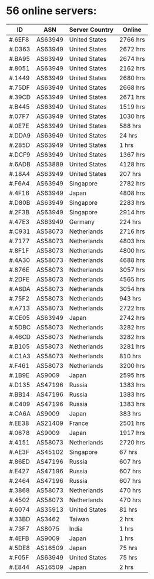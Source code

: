 # 56 online servers:

| ID | ASN | Server Country | Online |
| ------ | ------ | ------ | ------ |
| #.6EF8 | AS63949 | United States | 2766 hrs |
| #.D363 | AS63949 | United States | 2672 hrs |
| #.BA95 | AS63949 | United States | 2674 hrs |
| #.8051 | AS63949 | United States | 2162 hrs |
| #.1449 | AS63949 | United States | 2680 hrs |
| #.75DF | AS63949 | United States | 2668 hrs |
| #.39CD | AS63949 | United States | 2671 hrs |
| #.B445 | AS63949 | United States | 1519 hrs |
| #.07F7 | AS63949 | United States | 1030 hrs |
| #.0E7E | AS63949 | United States | 588 hrs |
| #.DDA9 | AS63949 | United States | 24 hrs |
| #.285D | AS63949 | United States | 1 hrs |
| #.DCF9 | AS63949 | United States | 1367 hrs |
| #.6ADB | AS53889 | United States | 4128 hrs |
| #.18A4 | AS63949 | United States | 207 hrs |
| #.F6A4 | AS63949 | Singapore | 2782 hrs |
| #.4F16 | AS63949 | Japan | 4808 hrs |
| #.D80B | AS63949 | Singapore | 2283 hrs |
| #.2F3B | AS63949 | Singapore | 2914 hrs |
| #.47E3 | AS63949 | Germany | 224 hrs |
| #.C931 | AS58073 | Netherlands | 2716 hrs |
| #.7177 | AS58073 | Netherlands | 4803 hrs |
| #.8F1F | AS58073 | Netherlands | 4800 hrs |
| #.4A30 | AS58073 | Netherlands | 4688 hrs |
| #.876E | AS58073 | Netherlands | 3057 hrs |
| #.2DFE | AS58073 | Netherlands | 4565 hrs |
| #.A6DA | AS58073 | Netherlands | 3054 hrs |
| #.75F2 | AS58073 | Netherlands | 943 hrs |
| #.A713 | AS58073 | Netherlands | 2722 hrs |
| #.CE05 | AS63949 | Japan | 2742 hrs |
| #.5DBC | AS58073 | Netherlands | 3282 hrs |
| #.46CD | AS58073 | Netherlands | 3282 hrs |
| #.B105 | AS58073 | Netherlands | 3281 hrs |
| #.C1A3 | AS58073 | Netherlands | 810 hrs |
| #.F461 | AS58073 | Netherlands | 3200 hrs |
| #.1B9E | AS9009 | Japan | 2595 hrs |
| #.D135 | AS47196 | Russia | 1383 hrs |
| #.BB14 | AS47196 | Russia | 1383 hrs |
| #.C409 | AS47196 | Russia | 1383 hrs |
| #.CA6A | AS9009 | Japan | 383 hrs |
| #.EE38 | AS21409 | France | 2501 hrs |
| #.0678 | AS9009 | Japan | 1917 hrs |
| #.4151 | AS58073 | Netherlands | 2720 hrs |
| #.AE3F | AS45102 | Singapore | 67 hrs |
| #.86ED | AS47196 | Russia | 607 hrs |
| #.E427 | AS47196 | Russia | 607 hrs |
| #.2464 | AS47196 | Russia | 607 hrs |
| #.3868 | AS58073 | Netherlands | 470 hrs |
| #.4502 | AS58073 | Netherlands | 470 hrs |
| #.6074 | AS35913 | United States | 81 hrs |
| #.33BD | AS3462 | Taiwan | 2 hrs |
| #.73F7 | AS8075 | India | 1 hrs |
| #.4EFB | AS9009 | Japan | 1 hrs |
| #.5DE8 | AS16509 | Japan | 75 hrs |
| #.F05F | AS63949 | United States | 75 hrs |
| #.E844 | AS16509 | Japan | 2 hrs |

